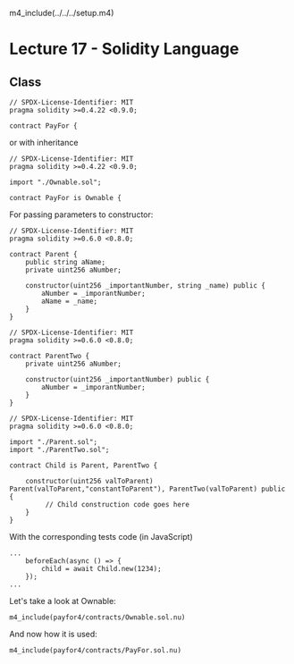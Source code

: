 
m4_include(../../../setup.m4)

Lecture 17 - Solidity Language
==

## Class

```
// SPDX-License-Identifier: MIT
pragma solidity >=0.4.22 <0.9.0;

contract PayFor {
```

or with inheritance

```
// SPDX-License-Identifier: MIT
pragma solidity >=0.4.22 <0.9.0;

import "./Ownable.sol";

contract PayFor is Ownable {
```

For passing parameters to constructor:

```
// SPDX-License-Identifier: MIT
pragma solidity >=0.6.0 <0.8.0;

contract Parent {
    public string aName;
    private uint256 aNumber;

    constructor(uint256 _importantNumber, string _name) public {
		aNumber = _imporantNumber;
        aName = _name;
    }
}
```

```
// SPDX-License-Identifier: MIT
pragma solidity >=0.6.0 <0.8.0;

contract ParentTwo {
    private uint256 aNumber;

    constructor(uint256 _importantNumber) public {
		aNumber = _imporantNumber;
    }
}
```

```
// SPDX-License-Identifier: MIT
pragma solidity >=0.6.0 <0.8.0;

import "./Parent.sol";
import "./ParentTwo.sol";

contract Child is Parent, ParentTwo {

    constructor(uint256 valToParent) Parent(valToParent,"constantToParent"), ParentTwo(valToParent) public {
         // Child construction code goes here
    }
}
```

With the corresponding tests code (in JavaScript)

```
...
	beforeEach(async () => {
		child = await Child.new(1234);
	});
...
```


Let's take a look at Ownable:

```
m4_include(payfor4/contracts/Ownable.sol.nu)
```



And now how it is used:

```
m4_include(payfor4/contracts/PayFor.sol.nu)
```




